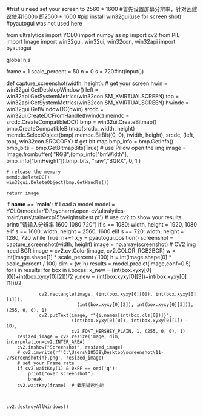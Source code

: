 #frist u need set your screen to 2560 * 1600 
#首先设置屏幕分辨率，针对瓦建议使用1600p 即2560 *  1600
#pip install win32gui(use for screen shot)
#pyautogui was not used here


from ultralytics import YOLO
import numpy as np
import cv2
from PIL import Image
import win32gui, win32ui, win32con, win32api
import pyautogui

global n,s

frame = 1
scale_percent = 50 
n = 0
s = 720#int(input())

def capture_screenshot(width, height):
    # get your screen
    hwin = win32gui.GetDesktopWindow()
    left = win32api.GetSystemMetrics(win32con.SM_XVIRTUALSCREEN)
    top = win32api.GetSystemMetrics(win32con.SM_YVIRTUALSCREEN)
    hwindc = win32gui.GetWindowDC(hwin)
    srcdc = win32ui.CreateDCFromHandle(hwindc)
    memdc = srcdc.CreateCompatibleDC()
    bmp = win32ui.CreateBitmap()
    bmp.CreateCompatibleBitmap(srcdc, width, height)
    memdc.SelectObject(bmp)
    memdc.BitBlt((0, 0), (width, height), srcdc, (left, top), win32con.SRCCOPY)
    # get bit map
    bmp_info = bmp.GetInfo()
    bmp_bits = bmp.GetBitmapBits(True)
    # use Pillow open the img 
    image = Image.frombuffer(
        "RGB",(bmp_info["bmWidth"], bmp_info["bmHeight"]),bmp_bits,
        "raw","BGRX",
        0, 1
    )

    # release the memory
    memdc.DeleteDC()
    win32gui.DeleteObject(bmp.GetHandle())

    return image
if __name__ == '__main__':
    # Load a model
    model = YOLO(model=r'D:\pycharm\open-cv\ultralytics-main\runs\train\exp15\weights\best.pt')
    # use cv2 to show your results
    print("请输入分辨率 1600 1080 720")
    if s == 1080:
        width, height = 1920, 1080
    elif s == 1600:
        width, height = 2560, 1600
    elif s == 720:
        width, height = 1280, 720
    while True:
        n+=1
        x,y = pyautogui.position()
        screenshot = capture_screenshot(width, height)
        image = np.array(screenshot)
        # CV2 img need BGR
        image = cv2.cvtColor(image, cv2.COLOR_RGB2BGR)
        w = int(image.shape[1] * scale_percent / 100)
        h = int(image.shape[0] * scale_percent / 100)
        dim = (w, h)
        results = model.predict(image,conf=0.5)
        for i in results:
            for box in i.boxes:
                x_new = (int(box.xyxy[0][0])+int(box.xyxy[0][2]))/2
                y_new = (int(box.xyxy[0][3])+int(box.xyxy[0][1]))/2

                cv2.rectangle(image, (int(box.xyxy[0][0]), int(box.xyxy[0][1])),
                              (int(box.xyxy[0][2]), int(box.xyxy[0][3])), (255, 0, 0), 1)
                cv2.putText(image, f"{i.names[int(box.cls[0])]}",
                            (int(box.xyxy[0][0]), int(box.xyxy[0][1]) - 10),
                            cv2.FONT_HERSHEY_PLAIN, 1, (255, 0, 0), 1)
        resized_image = cv2.resize(image, dim, interpolation=cv2.INTER_AREA)
        cv2.imshow("Screenshot", resized_image)
        # cv2.imwrite(rf'C:\Users\18538\Desktop\screenshot\11-27screenshot{n}.png', resized_image)
        # set your Frame rate
        if cv2.waitKey(1) & 0xFF == ord('q'):
            print("over screenshot")
            break
        cv2.waitKey(frame)  # 截图延迟性能



    cv2.destroyAllWindows()
